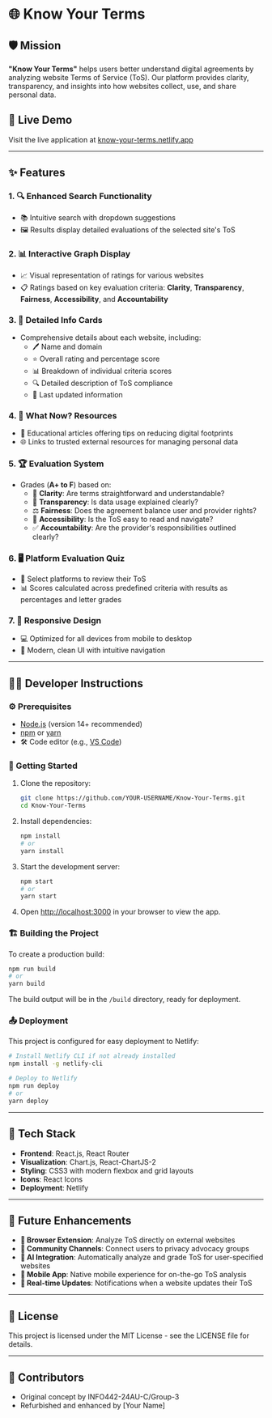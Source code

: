 # 🌐 Know Your Terms

## 🛡️ Mission
**"Know Your Terms"** helps users better understand digital agreements by analyzing website Terms of Service (ToS). Our platform provides clarity, transparency, and insights into how websites collect, use, and share personal data.

## 🚀 Live Demo
Visit the live application at [know-your-terms.netlify.app](https://know-your-terms.netlify.app)

---

## ✨ Features

### 1. 🔍 **Enhanced Search Functionality**
   - 📚 Intuitive search with dropdown suggestions
   - 🖼️ Results display detailed evaluations of the selected site's ToS

### 2. 📊 **Interactive Graph Display**
   - 📈 Visual representation of ratings for various websites
   - 📋 Ratings based on key evaluation criteria: **Clarity**, **Transparency**, **Fairness**, **Accessibility**, and **Accountability**

### 3. 📝 **Detailed Info Cards**
   - Comprehensive details about each website, including:
     - 🖊️ Name and domain
     - ⭐ Overall rating and percentage score
     - 📊 Breakdown of individual criteria scores
     - 🔍 Detailed description of ToS compliance
     - 📅 Last updated information

### 4. 📜 **What Now? Resources**
   - 📰 Educational articles offering tips on reducing digital footprints
   - 🌐 Links to trusted external resources for managing personal data

### 5. 🏆 **Evaluation System**
   - Grades (**A+ to F**) based on:
     - 🧐 **Clarity**: Are terms straightforward and understandable?
     - 🔎 **Transparency**: Is data usage explained clearly?
     - ⚖️ **Fairness**: Does the agreement balance user and provider rights?
     - 📖 **Accessibility**: Is the ToS easy to read and navigate?
     - ✅ **Accountability**: Are the provider's responsibilities outlined clearly?

### 6. 🖥️ **Platform Evaluation Quiz**
   - 🎯 Select platforms to review their ToS
   - 📊 Scores calculated across predefined criteria with results as percentages and letter grades

### 7. 📱 **Responsive Design**
   - 💻 Optimized for all devices from mobile to desktop
   - 🎨 Modern, clean UI with intuitive navigation

---

## 👩‍💻 Developer Instructions

### ⚙️ Prerequisites
- [Node.js](https://nodejs.org/) (version 14+ recommended)
- [npm](https://www.npmjs.com/) or [yarn](https://yarnpkg.com/)
- 🛠️ Code editor (e.g., [VS Code](https://code.visualstudio.com/))

### 🚀 Getting Started

1. Clone the repository:
   ```bash
   git clone https://github.com/YOUR-USERNAME/Know-Your-Terms.git
   cd Know-Your-Terms
   ```

2. Install dependencies:
   ```bash
   npm install
   # or
   yarn install
   ```

3. Start the development server:
   ```bash
   npm start
   # or
   yarn start
   ```

4. Open [http://localhost:3000](http://localhost:3000) in your browser to view the app.

### 🏗️ Building the Project

To create a production build:
```bash
npm run build
# or
yarn build
```

The build output will be in the `/build` directory, ready for deployment.

### 📤 Deployment

This project is configured for easy deployment to Netlify:

```bash
# Install Netlify CLI if not already installed
npm install -g netlify-cli

# Deploy to Netlify
npm run deploy
# or
yarn deploy
```

---

## 🧰 Tech Stack

- **Frontend**: React.js, React Router
- **Visualization**: Chart.js, React-ChartJS-2
- **Styling**: CSS3 with modern flexbox and grid layouts
- **Icons**: React Icons
- **Deployment**: Netlify

---

## 🌟 Future Enhancements
- **🔗 Browser Extension**: Analyze ToS directly on external websites
- **🤝 Community Channels**: Connect users to privacy advocacy groups
- **🤖 AI Integration**: Automatically analyze and grade ToS for user-specified websites
- **📱 Mobile App**: Native mobile experience for on-the-go ToS analysis
- **🔄 Real-time Updates**: Notifications when a website updates their ToS

---

## 📝 License
This project is licensed under the MIT License - see the LICENSE file for details.

---

## 👥 Contributors
- Original concept by INFO442-24AU-C/Group-3
- Refurbished and enhanced by [Your Name]
